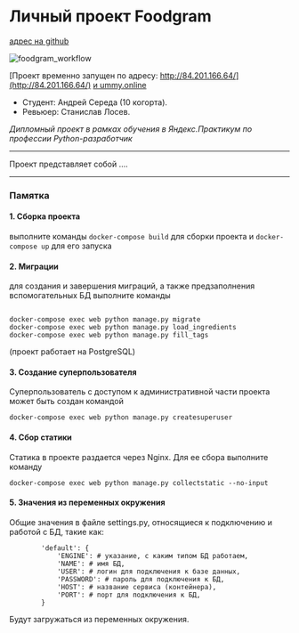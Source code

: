 # Личный проект Foodgram
[адрес на github](https://github.com/andreysereda1976/foodgram-project)

![foodgram_workflow](https://github.com/andreysereda1976/foodgram-project/actions/workflows/foodgram_workflow.yml/badge.svg)

[Проект временно запущен по адресу: http://84.201.166.64/](http://84.201.166.64/)
[и ummy.online](http://ummy.online/)

- Студент: Андрей Середа (10 когорта).
- Ревьюер: Станислав Лосев.

 *Дипломный проект в рамках обучения в Яндекс.Практикум по профессии Python-разработчик*

---
 Проект представляет собой ....

---

### Памятка

#### 1. Сборка проекта

выполните команды ```docker-compose build``` для сборки проекта и ```docker-compose up``` для его запуска

#### 2. Миграции
для создания и завершения миграций, а также предзаполнения вспомогательных БД выполните команды
```

docker-compose exec web python manage.py migrate
docker-compose exec web python manage.py load_ingredients
docker-compose exec web python manage.py fill_tags
```
(проект работает на PostgreSQL)

#### 3. Создание суперпользователя
Суперпользователь с доступом к административной части проекта может быть создан командой
```
docker-compose exec web python manage.py createsuperuser
```

#### 4. Сбор статики
Статика в проекте раздается через Nginx. Для ее сбора выполните команду
```
docker-compose exec web python manage.py collectstatic --no-input
```

#### 5. Значения из переменных окружения
Общие значения в файле settings.py, относящиеся к подключению и работой с БД, такие как:
```
        'default': {
            'ENGINE': # указание, с каким типом БД работаем,
            'NAME': # имя БД,
            'USER': # логин для подключения к базе данных,
            'PASSWORD': # пароль для подключения к БД,
            'HOST': # название сервиса (контейнера),
            'PORT': # порт для подключения к БД,
        }
```
Будут загружаться из переменных окружения.

